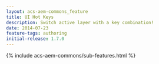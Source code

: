 ```yaml
---
layout: acs-aem-commons_feature
title: UI Hot Keys
description: Switch active layer with a key combination!
date: 2014-07-23
feature-tags: authoring
initial-release: 1.7.0
---
```


{% include acs-aem-commons/sub-features.html %}
